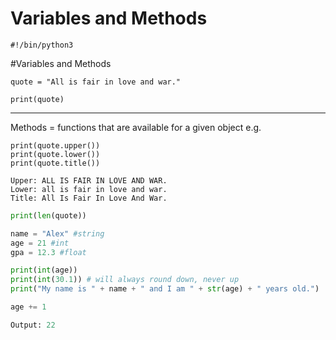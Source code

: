 # Variables and Methods
```
#!/bin/python3
```
#Variables and Methods
```python3
quote = "All is fair in love and war."

print(quote)
```

---

Methods = functions that are available for a given object
e.g. 
```python3
print(quote.upper())
print(quote.lower())
print(quote.title())

Upper: ALL IS FAIR IN LOVE AND WAR.
Lower: all is fair in love and war.
Title: All Is Fair In Love And War.
```

```python
print(len(quote))

name = "Alex" #string
age = 21 #int
gpa = 12.3 #float

print(int(age))
print(int(30.1)) # will always round down, never up 
print("My name is " + name + " and I am " + str(age) + " years old.")

age += 1

Output: 22
```


